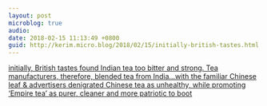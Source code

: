 ```yaml
---
layout: post
microblog: true
audio: 
date: 2018-02-15 11:13:49 +0800
guid: http://kerim.micro.blog/2018/02/15/initially-british-tastes.html
---
```

[initially, British tastes found Indian tea too bitter and strong. Tea manufacturers, therefore, blended tea from India…with the familiar Chinese leaf & advertisers denigrated Chinese tea as unhealthy, while promoting ‘Empire tea’ as purer, cleaner and more patriotic to boot](http://aldai.ly/2F191Ts)
